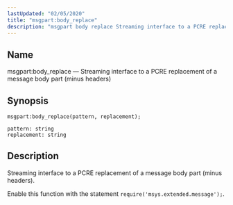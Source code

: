 ```yaml
---
lastUpdated: "02/05/2020"
title: "msgpart:body_replace"
description: "msgpart body replace Streaming interface to a PCRE replacement of a message body part minus headers msgpart body replace pattern replacement Streaming interface to a PCRE replacement of a message body part minus headers Enable this function with the statement require msys extended message..."
---
```


<a name="lua.ref.msgpart_body_replace"></a> 
## Name

msgpart:body_replace — Streaming interface to a PCRE replacement of a message body part (minus headers)

<a name="idp17038480"></a> 
## Synopsis

`msgpart:body_replace(pattern, replacement);`

```
pattern: string
replacement: string
```
<a name="idp17041440"></a> 
## Description

Streaming interface to a PCRE replacement of a message body part (minus headers).

Enable this function with the statement `require('msys.extended.message');`.